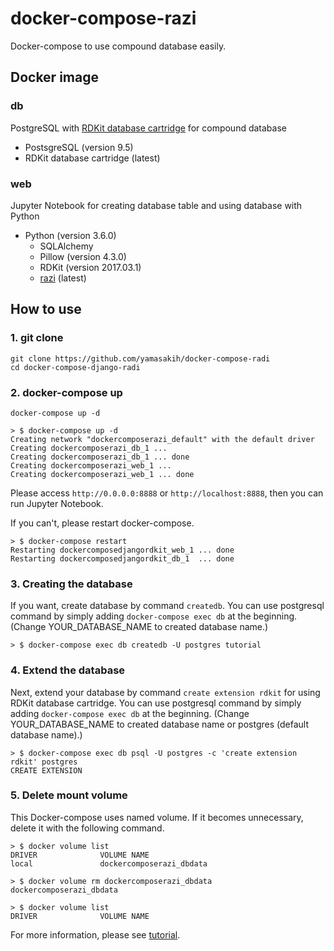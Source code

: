 # docker-compose-razi
Docker-compose to use compound database easily.

## Docker image
### db
PostgreSQL with [RDKit database cartridge](http://www.rdkit.org/docs/Cartridge.html) for compound database

- PostsgreSQL (version 9.5)
- RDKit database cartridge (latest)

### web
Jupyter Notebook for creating database table and using database with Python

- Python (version 3.6.0)
   - SQLAlchemy 
   - Pillow (version 4.3.0)
   - RDKit (version 2017.03.1)
   - [razi](https://github.com/rvianello/razi) (latest)
 
## How to use

### 1. git clone
```
git clone https://github.com/yamasakih/docker-compose-radi
cd docker-compose-django-radi
```

### 2. docker-compose up
```
docker-compose up -d
```

```
> $ docker-compose up -d
Creating network "dockercomposerazi_default" with the default driver
Creating dockercomposerazi_db_1 ... 
Creating dockercomposerazi_db_1 ... done
Creating dockercomposerazi_web_1 ... 
Creating dockercomposerazi_web_1 ... done
```

Please access `http://0.0.0.0:8888` or `http://localhost:8888`, then you can run Jupyter Notebook.

If you can't, please restart docker-compose.

```
> $ docker-compose restart
Restarting dockercomposedjangordkit_web_1 ... done
Restarting dockercomposedjangordkit_db_1  ... done
```

### 3. Creating the database
If you want, create database by command `createdb`.
You can use postgresql command by simply adding `docker-compose exec db` at the beginning.
(Change YOUR_DATABASE_NAME to created database name.)

```
> $ docker-compose exec db createdb -U postgres tutorial
```

### 4. Extend the database
Next, extend your database by command `create extension rdkit` for using RDKit database cartridge.
You can use postgresql command by simply adding `docker-compose exec db` at the beginning.
(Change YOUR_DATABASE_NAME to created database name or postgres (default database name).)

```
> $ docker-compose exec db psql -U postgres -c 'create extension rdkit' postgres
CREATE EXTENSION
```

### 5. Delete mount volume
This Docker-compose uses named volume. 
If it becomes unnecessary, delete it with the following command.

```
> $ docker volume list
DRIVER              VOLUME NAME
local               dockercomposerazi_dbdata
```

```
> $ docker volume rm dockercomposerazi_dbdata 
dockercomposerazi_dbdata
```

```
> $ docker volume list                        
DRIVER              VOLUME NAME
```

For more information, please see [tutorial](https://github.com/yamasakih/docker-compose-razi/tree/master/work/tutorial).
